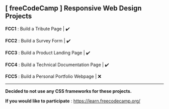 ## [ freeCodeCamp ] Responsive Web Design Projects
**FCC1** : Build a Tribute Page | :heavy_check_mark:

**FCC2** : Build a Survey Form | :heavy_check_mark:

**FCC3** : Build a Product Landing Page | :heavy_check_mark:

**FCC4** : Build a Technical Documentation Page | :heavy_check_mark:

**FCC5** : Build a Personal Portfolio Webpage | :x:

-----------------------------------------------------------------

**Decided to not use any CSS frameworks for these projects.**

**If you would like to participate** : https://learn.freecodecamp.org/
